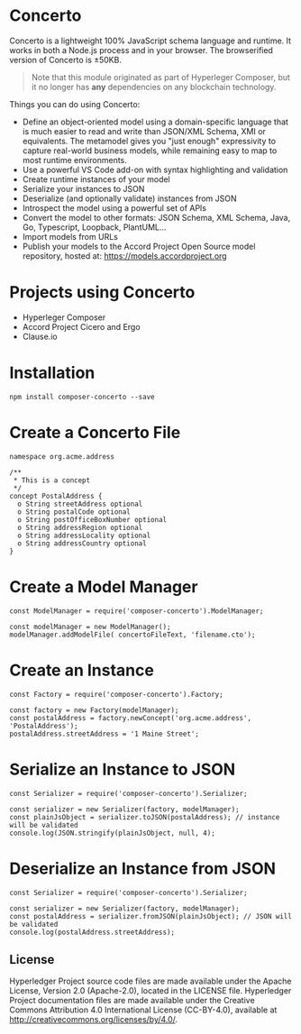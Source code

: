 # Concerto

Concerto is a lightweight 100% JavaScript schema language and runtime. It works in both a Node.js process and in your browser. The browserified version of Concerto is ±50KB.

> Note that this module originated as part of Hyperleger Composer, but it no longer has **any** dependencies on any blockchain technology.

Things you can do using Concerto:
- Define an object-oriented model using a domain-specific language that is much easier to read and write than JSON/XML Schema, XMI or equivalents. The metamodel gives you "just enough" expressivity to capture real-world business models, while remaining easy to map to most runtime environments.
- Use a powerful VS Code add-on with syntax highlighting and validation
- Create runtime instances of your model
- Serialize your instances to JSON
- Deserialize (and optionally validate) instances from JSON
- Introspect the model using a powerful set of APIs
- Convert the model to other formats: JSON Schema, XML Schema, Java, Go, Typescript, Loopback, PlantUML...
- Import models from URLs
- Publish your models to the Accord Project Open Source model repository, hosted at: https://models.accordproject.org

# Projects using Concerto
- Hyperleger Composer
- Accord Project Cicero and Ergo
- Clause.io

# Installation

```
npm install composer-concerto --save
```

# Create a Concerto File

```
namespace org.acme.address

/**
 * This is a concept
 */
concept PostalAddress {
  o String streetAddress optional
  o String postalCode optional
  o String postOfficeBoxNumber optional
  o String addressRegion optional
  o String addressLocality optional
  o String addressCountry optional
}
```

# Create a Model Manager

```
const ModelManager = require('composer-concerto').ModelManager;

const modelManager = new ModelManager();
modelManager.addModelFile( concertoFileText, 'filename.cto');
```

# Create an Instance

```
const Factory = require('composer-concerto').Factory;

const factory = new Factory(modelManager);
const postalAddress = factory.newConcept('org.acme.address', 'PostalAddress');
postalAddress.streetAddress = '1 Maine Street';
```

# Serialize an Instance to JSON

```
const Serializer = require('composer-concerto').Serializer;

const serializer = new Serializer(factory, modelManager);
const plainJsObject = serializer.toJSON(postalAddress); // instance will be validated
console.log(JSON.stringify(plainJsObject, null, 4);
```

# Deserialize an Instance from JSON

```
const Serializer = require('composer-concerto').Serializer;

const serializer = new Serializer(factory, modelManager);
const postalAddress = serializer.fromJSON(plainJsObject); // JSON will be validated
console.log(postalAddress.streetAddress);
```

## License <a name="license"></a>
Hyperledger Project source code files are made available under the Apache License, Version 2.0 (Apache-2.0), located in the LICENSE file. Hyperledger Project documentation files are made available under the Creative Commons Attribution 4.0 International License (CC-BY-4.0), available at http://creativecommons.org/licenses/by/4.0/.
